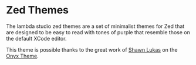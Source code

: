 # Zed Themes

The lambda studio zed themes are a set of minimalist themes
for Zed that are designed to be easy to read with tones of
purple that resemble those on the default XCode editor.

This theme is possible thanks to the great work of
[Shawn Lukas](https://shawnlukas.com) on the [Onyx Theme](https://theme.shawnlukas.com/).
